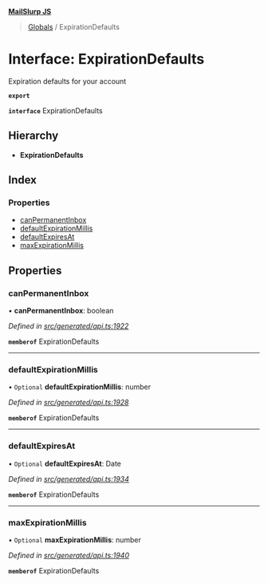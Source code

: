 **[MailSlurp JS](../README.md)**

> [Globals](../README.md) / ExpirationDefaults

# Interface: ExpirationDefaults

Expiration defaults for your account

**`export`** 

**`interface`** ExpirationDefaults

## Hierarchy

* **ExpirationDefaults**

## Index

### Properties

* [canPermanentInbox](expirationdefaults.md#canpermanentinbox)
* [defaultExpirationMillis](expirationdefaults.md#defaultexpirationmillis)
* [defaultExpiresAt](expirationdefaults.md#defaultexpiresat)
* [maxExpirationMillis](expirationdefaults.md#maxexpirationmillis)

## Properties

### canPermanentInbox

•  **canPermanentInbox**: boolean

*Defined in [src/generated/api.ts:1922](https://github.com/mailslurp/mailslurp-client/blob/6b679b8/src/generated/api.ts#L1922)*

**`memberof`** ExpirationDefaults

___

### defaultExpirationMillis

• `Optional` **defaultExpirationMillis**: number

*Defined in [src/generated/api.ts:1928](https://github.com/mailslurp/mailslurp-client/blob/6b679b8/src/generated/api.ts#L1928)*

**`memberof`** ExpirationDefaults

___

### defaultExpiresAt

• `Optional` **defaultExpiresAt**: Date

*Defined in [src/generated/api.ts:1934](https://github.com/mailslurp/mailslurp-client/blob/6b679b8/src/generated/api.ts#L1934)*

**`memberof`** ExpirationDefaults

___

### maxExpirationMillis

• `Optional` **maxExpirationMillis**: number

*Defined in [src/generated/api.ts:1940](https://github.com/mailslurp/mailslurp-client/blob/6b679b8/src/generated/api.ts#L1940)*

**`memberof`** ExpirationDefaults
